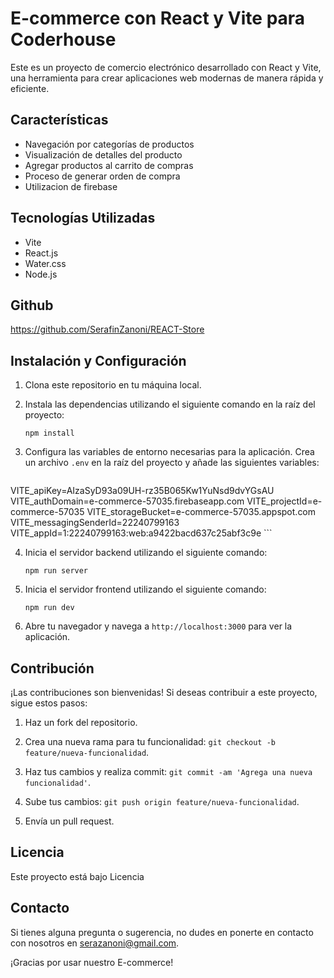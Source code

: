 

# E-commerce con React y Vite para Coderhouse

Este es un proyecto de comercio electrónico desarrollado con React y Vite, una herramienta para crear aplicaciones web modernas de manera rápida y eficiente.

## Características

- Navegación por categorías de productos
- Visualización de detalles del producto
- Agregar productos al carrito de compras
- Proceso de generar orden de compra 
- Utilizacion de firebase


## Tecnologías Utilizadas

- Vite
- React.js
- Water.css
- Node.js


## Github 

https://github.com/SerafinZanoni/REACT-Store

## Instalación y Configuración

1. Clona este repositorio en tu máquina local.

2. Instala las dependencias utilizando el siguiente comando en la raíz del proyecto:

    ```
    npm install
    ```

3. Configura las variables de entorno necesarias para la aplicación. Crea un archivo `.env` en la raíz del proyecto y añade las siguientes variables:

    ```
VITE_apiKey=AIzaSyD93a09UH-rz35B065Kw1YuNsd9dvYGsAU
VITE_authDomain=e-commerce-57035.firebaseapp.com
VITE_projectId=e-commerce-57035
VITE_storageBucket=e-commerce-57035.appspot.com
VITE_messagingSenderId=22240799163
VITE_appId=1:22240799163:web:a9422bacd637c25abf3c9e 
    ```

4. Inicia el servidor backend utilizando el siguiente comando:

    ```
    npm run server
    ```

5. Inicia el servidor frontend utilizando el siguiente comando:

    ```
    npm run dev
    ```

6. Abre tu navegador y navega a `http://localhost:3000` para ver la aplicación.

## Contribución

¡Las contribuciones son bienvenidas! Si deseas contribuir a este proyecto, sigue estos pasos:

1. Haz un fork del repositorio.

2. Crea una nueva rama para tu funcionalidad: `git checkout -b feature/nueva-funcionalidad`.

3. Haz tus cambios y realiza commit: `git commit -am 'Agrega una nueva funcionalidad'`.

4. Sube tus cambios: `git push origin feature/nueva-funcionalidad`.

5. Envía un pull request.

## Licencia

Este proyecto está bajo Licencia 

## Contacto

Si tienes alguna pregunta o sugerencia, no dudes en ponerte en contacto con nosotros en serazanoni@gmail.com.

¡Gracias por usar nuestro E-commerce!
